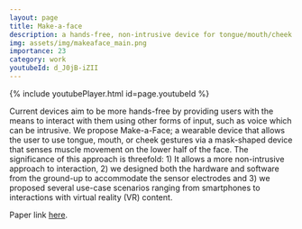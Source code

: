 ```yaml
---
layout: page
title: Make-a-face
description: a hands-free, non-intrusive device for tongue/mouth/cheek input using EMG
img: assets/img/makeaface_main.png
importance: 23
category: work
youtubeId: d_J0jB-iZII
---
```


{% include youtubePlayer.html id=page.youtubeId %}

Current devices aim to be more hands-free by providing users with the means to interact with them using other forms of input, such as voice which can be intrusive. We propose Make-a-Face; a wearable device that allows the user to use tongue, mouth, or cheek gestures via a mask-shaped device that senses muscle movement on the lower half of the face. The significance of this approach is threefold: 1) It allows a more non-intrusive approach to interaction, 2) we designed both the hardware and software from the ground-up to accommodate the sensor electrodes and 3) we proposed several use-case scenarios ranging from smartphones to interactions with virtual reality (VR) content.

Paper link <a href='https://yunsuenpai.com/assets/pdf/makeaface.pdf'>here</a>.